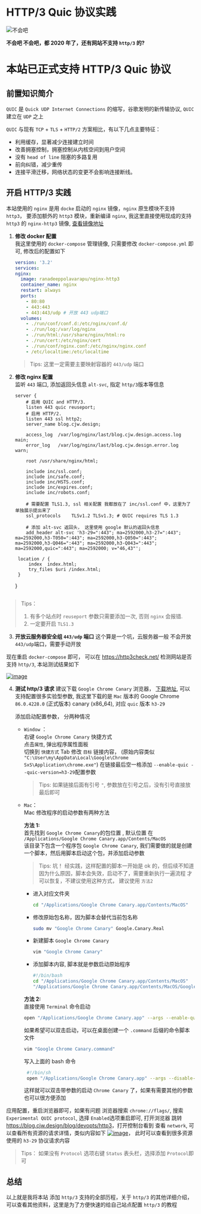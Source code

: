 # HTTP/3 Quic 协议实践

![不会吧](../../assets/blog/devopts/http3/no.jpeg)

**不会吧 不会吧，都 2020 年了，还有网站不支持 `http/3` 的?**

# 本站已正式支持 HTTP/3 Quic 协议

## 前置知识简介

`QUIC` 是 `Quick UDP Internet Connections` 的缩写，谷歌发明的新传输协议, `QUIC` 建立在 `UDP` 之上

`QUIC` 与现有 `TCP` + `TLS` + `HTTP/2` 方案相比，有以下几点主要特征：

- 利用缓存，显著减少连接建立时间
- 改善拥塞控制，拥塞控制从内核空间到用户空间
- 没有 `head of line` 阻塞的多路复用
- 前向纠错，减少重传
- 连接平滑迁移，网络状态的变更不会影响连接断线。

## 开启 HTTP/3 实践

本站使用的 `nginx` 是用 `docke` 启动的 `nginx` 镜像，`nginx` 原生模块不支持 `http3`， 要添加额外的 `http3` 模块，重新编译 `nginx`, 我这里直接使用现成的支持 `http3` 的 `nginx-http3` 镜像, [查看镜像地址](https://hub.docker.com/r/ranadeeppolavarapu/nginx-http3)

1. **修改 docker 配置**  
   我这里使用的 `docker-compose` 管理镜像, 只需要修改 `docker-compose.yml` 即可, 修改后的配置如下

   ```yaml
   version: '3.2'
   services:
   nginx:
     image: ranadeeppolavarapu/nginx-http3
     container_name: nginx
     restart: always
     ports:
       - 80:80
       - 443:443
       - 443:443/udp # 开放 443 udp端口
     volumes:
       - ./run/conf/conf.d:/etc/nginx/conf.d/
       - ./run/log:/var/log/nginx
       - ./run/html:/usr/share/nginx/html:ro
       - ./run/cert:/etc/nginx/cert
       - ./run/conf/nginx.conf:/etc/nginx/nginx.conf
       - /etc/localtime:/etc/localtime
   ```

   > Tips: 这里一定需要主要映射容器的 `443/udp` 端口

2. **修改 nginx 配置**  
   监听 `443` 端口, 添加返回头信息 `alt-svc`, 指定 `http/3`版本等信息

   ```nginx
   server {
       # 启用 QUIC and HTTP/3.
       listen 443 quic reuseport;
       # 启用 HTTP/2.
       listen 443 ssl http2;
       server_name blog.cjw.design;

       access_log  /var/log/nginx/last/blog.cjw.design.access.log  main;
       error_log   /var/log/nginx/last/blog.cjw.design.error.log   warn;

       root /usr/share/nginx/html;

       include inc/ssl.conf;
       include inc/safe.conf;
       include inc/HSTS.conf;
       include inc/expires.conf;
       include inc/robots.conf;

       # 需要配置 TLS1.3, ssl 相关配置 我都放在了 inc/ssl.conf 中，这里为了单独展示提出来了
       ssl_protocols    TLSv1.2 TLSv1.3; # QUIC requires TLS 1.3

       # 添加 alt-svc 返回头， 这里使用 google 默认的返回头信息
       add_header alt-svc 'h3-29=":443"; ma=2592000,h3-27=":443"; ma=2592000,h3-T050=":443"; ma=2592000,h3-Q050=":443"; ma=2592000,h3-Q046=":443"; ma=2592000,h3-Q043=":443"; ma=2592000,quic=":443"; ma=2592000; v="46,43"';
   ```


        location / {
            index  index.html;
            try_files $uri /index.html;
        }

    }
    ```

> Tips：
>
> 1. 有多个站点时 `reuseport` 参数只需要添加一次, 否则 `nginx` 会报错.
> 2. 一定要开启 `TLS1.3`

3. **开放云服务器安全组 `443/udp` 端口**
   这个算是一个坑，云服务器一般 不会开放 `443/udp`端口，需要手动开放

现在重启 `docker-compose` 即可， 可以在 <https://http3check.net/> 检测网站是否 支持 `http/3`, 本站测试结果如下

[![image](../../assets/blog/devopts/http3/http3.png)](https://http3check.net/?host=blog.cjw.design)

4. **测试 http/3 请求**
   建议下载 `Google Chrome Canary` 浏览器， [下载地址](https://www.google.com/intl/zh-CN/chrome/canary/), 可以支持配置很多实验型参数, 我这里下载的是 `Mac` 版本的 Google Chrome `86.0.4228.0` (正式版本) canary (x86_64), 对应 `quic` 版本 `h3-29`

   添加启动配置参数， 分两种情况

   - `Window` ：  
      右键 `Google Chrome Canary` 快捷方式  
      点击`属性`, 弹出程序属性面板  
      切换到 `快捷方式` Tab
     修改 `目标` 链接内容， (原始内容类似 `"C:\User\my\AppData\Local\Google\Chrome SxS\Application\chrome.exe"`)
     在链接最后空一格添加 `--enable-quic --quic-version=h3-29`配置参数

     > Tips: 如果链接后面有引号 `"`, 参数放在引号之后，没有引号直接放最后即可

   - `Mac`：  
      Mac 修改程序的启动参数有两种方法

     **方法 1:**  
      首先找到 `Google Chrome Canary`的包位置 , 默认位置 在 `/Applications/Google Chrome Canary.app/Contents/MacOS`  
      该目录下包含一个程序包 `Google Chrome Canary`, 我们需要做的就是创建一个脚本，然后用脚本启动这个包，并添加启动参数

     > Tips: 坑！ 经实践，这样配置的脚本一开始是 ok 的，但后续不知道因为什么原因，脚本会失效，启动不了，需要重新执行一遍流程 才可以恢复，不建议使用这种方式， 建议使用 `方法2`

     - 进入对应文件夹
       ```bash
       cd "/Applications/Google Chrome Canary.app/Contents/MacOS"
       ```
     - 修改原始包名称，因为脚本会替代当前包名称
       ```bash
       sudo mv "Google Chrome Canary" Google.Canary.Real
       ```
     - 新建脚本 `Google Chrome Canary`
       ```bash
       vim "Google Chrome Canary"
       ```
     - 添加脚本内容, 脚本就是参数启动原始程序
       ```bash
       #!/bin/bash
       cd "/Applications/Google Chrome Canary.app/Contents/MacOS"
       "/Applications/Google Chrome Canary.app/Contents/MacOS/Google.Canary.Real" --args --disable-web-security --user-data-dir --enable-quic --quic-version=h3-29
       ```

     **方法 2:**  
      直接使用 `Terminal` 命令启动

     ```bash
     open "/Applications/Google Chrome Canary.app" --args --enable-quic --quic-version=h3-29
     ```

     如果希望可以双击启动，可以在桌面创建一个 `.command` 后缀的命令脚本文件

     ```bash
     vim "Google Chrome Canary.command"
     ```

     写入上面的 bash 命令

     ```bash
      #!/bin/sh
      open "/Applications/Google Chrome Canary.app" --args --disable-web-security --user-data-dir --enable-quic --quic-version=h3-29
     ```

     这样就可以双击带参数的启动 `Chrome Canary` 了，如果有需要其他的参数也可以很方便添加

应用配置，重启浏览器即可，如果有问题 浏览器搜索 `chrome://flags/`, 搜索 `Experimental QUIC protocol`, 选择 `Enabled`选项重启即可, 打开浏览器 跳转 <https://blog.cjw.design/blog/devopts/http3>，打开控制台看到 查看 `network`, 可以查看所有资源的请求详情，类似内容如下
[![image](../../assets/blog/devopts/http3/h3-29.png)](https://blog.cjw.design/blog/devopts/http3)， 此时可以查看到很多资源使用的 `h3-29` 协议请求内容

> Tips： 如果没有 `Protocol` 选项右键 `Status` 表头栏，选择添加 `Protocol`即可

## 总结

以上就是我将本站 添加 `http/3` 支持的全部历程，关于 `http/3` 的其他详细介绍，可以查看其他资料，这里是为了方便快速的给自己站点配置 `http/3` 的教程
